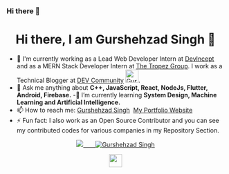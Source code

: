 ### Hi there 👋

<!--
**GurshehzadSingh/GurshehzadSingh** is a ✨ _special_ ✨ repository because its `README.md` (this file) appears on your GitHub profile.

Here are some ideas to get you started:

- 🔭 I’m currently working on ...
- 🌱 I’m currently learning ...
- 👯 I’m looking to collaborate on ...
- 🤔 I’m looking for help with ...
- 💬 Ask me about ...
- 📫 How to reach me: ...
- 😄 Pronouns: ...
- ⚡ Fun fact: ...
-->


<h1 align="center"> Hi there, I am Gurshehzad Singh 👋</h1>

- 🔭 I'm currently working as a Lead Web Developer Intern at <a href="https://devincept.tech/" target="_blank">DevIncept</a> and as a MERN Stack Developer Intern at <a href="https://thetropezgroup.com/" target="_blank">The Tropez Group</a>. I work as a Technical Blogger at <a href="https://dev.to/gurshehzadsingh" target="_blank">DEV Community</a> <a href="https://dev.to/gurshehzadsingh"> <img src="https://d2fltix0v2e0sb.cloudfront.net/dev-badge.svg" alt="Gurshehzad Singh's DEV Community Profile" height="30" width="30"></a>.
- 💬 Ask me anything about <strong>C++, JavaScript, React, NodeJs, Flutter, Android, Firebase.</strong>
-🌱 I’m currently learning <strong>System Design, Machine Learning and Artificial Intelligence.</strong>
- 📫 How to reach me: <a href="https://www.linkedin.com/in/gurshehzadsingh/" target="_blank">Gurshehzad Singh</a>&nbsp;
<a href="https://gurshehzad-singh-portfolio.netlify.app/" target="_blank">My Portfolio Website</a>
- ⚡ Fun fact: I also work as an Open Source Contributor and you can see my contributed codes for various companies in my Repository Section.

<p align="center">
  <a href="https://gurshehzad-singh-portfolio.netlify.app/"><img src="https://drive.google.com/file/d/1BH_E9WdBjxPJRJuSn1n1ria9qzvQObc1/view?usp=sharing"</a>&nbsp;&nbsp;&nbsp;&nbsp;&nbsp;&nbsp;
<img src="https://github-readme-stats.vercel.app/api?username=GurshehzadSingh&show_icons=true" alt="Gurshehzad Singh">
</p>
<p align="center">
<a href="https://www.linkedin.com/in/gurshehzadsingh/" target="_blank"><img src="https://cdn.jsdelivr.net/npm/simple-icons@3.0.1/icons/linkedin.svg" height="30" width="30"></a>
</p>
